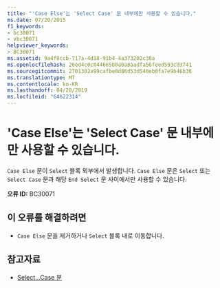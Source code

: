 ```yaml
---
title: "'Case Else'는 'Select Case' 문 내부에만 사용할 수 있습니다."
ms.date: 07/20/2015
f1_keywords:
- bc30071
- vbc30071
helpviewer_keywords:
- BC30071
ms.assetid: 9a4f8ccb-717a-4d18-91b4-4a373202c38a
ms.openlocfilehash: 26ed4c0c044665b0a0a8aadfa56feed593cd3741
ms.sourcegitcommit: 2701302a99cafbe0d86d53d540eb0fa7e9b46b36
ms.translationtype: MT
ms.contentlocale: ko-KR
ms.lasthandoff: 04/28/2019
ms.locfileid: "64622314"
---
```

# <a name="case-else-can-only-appear-inside-a-select-case-statement"></a>'Case Else'는 'Select Case' 문 내부에만 사용할 수 있습니다.
`Case Else` 문이 `Select` 블록 외부에서 발생합니다. `Case Else` 문은 `Select` 또는 `Select Case` 문과 해당 `End Select` 문 사이에서만 사용할 수 있습니다.  
  
 **오류 ID:** BC30071  
  
## <a name="to-correct-this-error"></a>이 오류를 해결하려면  
  
- `Case Else` 문을 제거하거나 `Select` 블록 내로 이동합니다.  
  
## <a name="see-also"></a>참고자료

- [Select...Case 문](../../visual-basic/language-reference/statements/select-case-statement.md)
